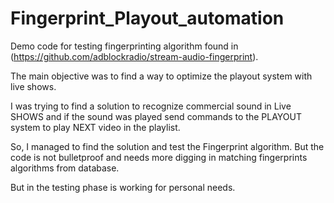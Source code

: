 # Fingerprint_Playout_automation 

Demo code for testing fingerprinting algorithm found in (https://github.com/adblockradio/stream-audio-fingerprint). 

The main objective was to find a way to optimize the playout system with live shows.  

I was trying to find a solution to recognize commercial sound in Live SHOWS and if the sound was played send commands to the PLAYOUT system to play NEXT video in the playlist.  

So, I managed to find the solution and test the Fingerprint algorithm. 
But the code is not bulletproof and needs more digging in matching fingerprints algorithms from database.  

But in the testing phase is working for personal needs.   